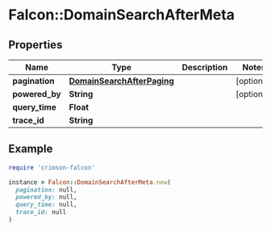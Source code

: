 # Falcon::DomainSearchAfterMeta

## Properties

| Name | Type | Description | Notes |
| ---- | ---- | ----------- | ----- |
| **pagination** | [**DomainSearchAfterPaging**](DomainSearchAfterPaging.md) |  | [optional] |
| **powered_by** | **String** |  | [optional] |
| **query_time** | **Float** |  |  |
| **trace_id** | **String** |  |  |

## Example

```ruby
require 'crimson-falcon'

instance = Falcon::DomainSearchAfterMeta.new(
  pagination: null,
  powered_by: null,
  query_time: null,
  trace_id: null
)
```

